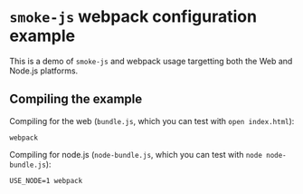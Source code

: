 # `smoke-js` webpack configuration example
This is a demo of `smoke-js` and webpack usage targetting both the Web and
Node.js platforms.

## Compiling the example
Compiling for the web (`bundle.js`, which you can test with `open index.html`):
```
webpack
```

Compiling for node.js (`node-bundle.js`, which you can test with `node node-bundle.js`):
```
USE_NODE=1 webpack
```
